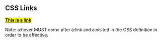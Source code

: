 <html>
<head>
<style>
a:link {
  background-color: yellow;
}

a:visited {
  background-color: cyan;
}

a:hover {
  background-color: lightgreen;
}

a:active {
  background-color: hotpink;
} 
</style>
</head>
<body>

<h2>CSS Links</h2>
<p><b><a href="linkkk" target="_blank">This is a link</a></b></p>
<p>Note:</b> a:hover MUST come after a:link and a:visited in the CSS definition in order to be effective.</p>

</body>
</html>
